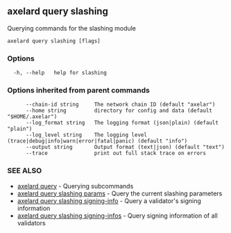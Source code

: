 ## axelard query slashing

Querying commands for the slashing module

```
axelard query slashing [flags]
```

### Options

```
  -h, --help   help for slashing
```

### Options inherited from parent commands

```
      --chain-id string     The network chain ID (default "axelar")
      --home string         directory for config and data (default "$HOME/.axelar")
      --log_format string   The logging format (json|plain) (default "plain")
      --log_level string    The logging level (trace|debug|info|warn|error|fatal|panic) (default "info")
      --output string       Output format (text|json) (default "text")
      --trace               print out full stack trace on errors
```

### SEE ALSO

- [axelard query](/cli-docs/v0_29_1/axelard_query) - Querying subcommands
- [axelard query slashing params](/cli-docs/v0_29_1/axelard_query_slashing_params) - Query the current slashing parameters
- [axelard query slashing signing-info](/cli-docs/v0_29_1/axelard_query_slashing_signing-info) - Query a validator's signing information
- [axelard query slashing signing-infos](/cli-docs/v0_29_1/axelard_query_slashing_signing-infos) - Query signing information of all validators
